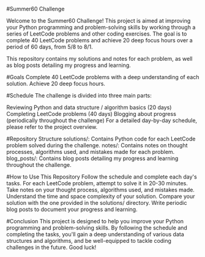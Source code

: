 #Summer60 Challenge

Welcome to the Summer60 Challenge! This project is aimed at improving your Python programming and problem-solving skills by working through a series of LeetCode problems and other coding exercises. The goal is to complete 40 LeetCode problems and achieve 20 deep focus hours over a period of 60 days, from 5/8 to 8/1.

This repository contains my solutions and notes for each problem, as well as blog posts detailing my progress and learning.

#Goals
Complete 40 LeetCode problems with a deep understanding of each solution.
Achieve 20 deep focus hours.

#Schedule
The challenge is divided into three main parts:

Reviewing Python and data structure / algorithm basics (20 days)
Completing LeetCode problems (40 days)
Blogging about progress (periodically throughout the challenge)
For a detailed day-by-day schedule, please refer to the project overview.

#Repository Structure
solutions/: Contains Python code for each LeetCode problem solved during the challenge.
notes/: Contains notes on thought processes, algorithms used, and mistakes made for each problem.
blog_posts/: Contains blog posts detailing my progress and learning throughout the challenge.

#How to Use This Repository
Follow the schedule and complete each day's tasks.
For each LeetCode problem, attempt to solve it in 20-30 minutes.
Take notes on your thought process, algorithms used, and mistakes made.
Understand the time and space complexity of your solution.
Compare your solution with the one provided in the solutions/ directory.
Write periodic blog posts to document your progress and learning.

#Conclusion
This project is designed to help you improve your Python programming and problem-solving skills. By following the schedule and completing the tasks, you'll gain a deep understanding of various data structures and algorithms, and be well-equipped to tackle coding challenges in the future. Good luck!
